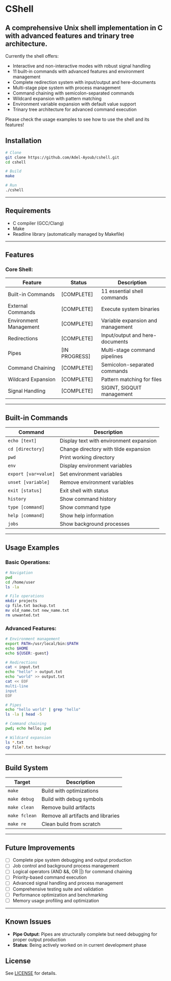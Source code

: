 # CShell

## A comprehensive Unix shell implementation in C with advanced features and trinary tree architecture.

Currently the shell offers:

- Interactive and non-interactive modes with robust signal handling
- 11 built-in commands with advanced features and environment management
- Complete redirection system with input/output and here-documents
- Multi-stage pipe system with process management
- Command chaining with semicolon-separated commands
- Wildcard expansion with pattern matching
- Environment variable expansion with default value support
- Trinary tree architecture for advanced command execution

Please check the usage examples to see how to use the shell and its features!

## Installation

```sh
# Clone
git clone https://github.com/Adel-Ayoub/cshell.git
cd cshell

# Build
make

# Run
./cshell
```

---

## Requirements

- C compiler (GCC/Clang)
- Make
- Readline library (automatically managed by Makefile)

---

## Features

### Core Shell:

| Feature | Status | Description |
|---------|--------|-------------|
| Built-in Commands | [COMPLETE] | 11 essential shell commands |
| External Commands | [COMPLETE] | Execute system binaries |
| Environment Management | [COMPLETE] | Variable expansion and management |
| Redirections | [COMPLETE] | Input/output and here-documents |
| Pipes | [IN PROGRESS] | Multi-stage command pipelines |
| Command Chaining | [COMPLETE] | Semicolon-separated commands |
| Wildcard Expansion | [COMPLETE] | Pattern matching for files |
| Signal Handling | [COMPLETE] | SIGINT, SIGQUIT management |

---

## Built-in Commands

| Command | Description |
|---------|-------------|
| `echo [text]` | Display text with environment expansion |
| `cd [directory]` | Change directory with tilde expansion |
| `pwd` | Print working directory |
| `env` | Display environment variables |
| `export [var=value]` | Set environment variables |
| `unset [variable]` | Remove environment variables |
| `exit [status]` | Exit shell with status |
| `history` | Show command history |
| `type [command]` | Show command type |
| `help [command]` | Show help information |
| `jobs` | Show background processes |

---

## Usage Examples

### Basic Operations:
```sh
# Navigation
pwd
cd /home/user
ls -la

# File operations
mkdir projects
cp file.txt backup.txt
mv old_name.txt new_name.txt
rm unwanted.txt
```

### Advanced Features:
```sh
# Environment management
export PATH=/usr/local/bin:$PATH
echo $HOME
echo ${USER:-guest}

# Redirections
cat < input.txt
echo "hello" > output.txt
echo "world" >> output.txt
cat << EOF
multi-line
input
EOF

# Pipes
echo "hello world" | grep "hello"
ls -la | head -5

# Command chaining
pwd; echo hello; pwd

# Wildcard expansion
ls *.txt
cp file?.txt backup/
```



---

## Build System

| Target | Description |
|--------|-------------|
| `make` | Build with optimizations |
| `make debug` | Build with debug symbols |
| `make clean` | Remove build artifacts |
| `make fclean` | Remove all artifacts and libraries |
| `make re` | Clean build from scratch |


---

## Future Improvements

- [ ] Complete pipe system debugging and output production
- [ ] Job control and background process management
- [ ] Logical operators (AND &&, OR ||) for command chaining
- [ ] Priority-based command execution
- [ ] Advanced signal handling and process management
- [ ] Comprehensive testing suite and validation
- [ ] Performance optimization and benchmarking
- [ ] Memory usage profiling and optimization

---

## Known Issues

- **Pipe Output**: Pipes are structurally complete but need debugging for proper output production
- **Status**: Being actively worked on in current development phase



## License

See [LICENSE](LICENSE) for details.
